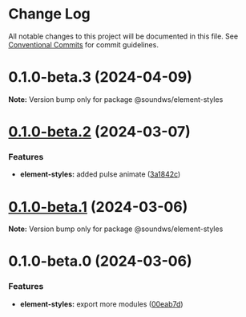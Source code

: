 # Change Log

All notable changes to this project will be documented in this file.
See [Conventional Commits](https://conventionalcommits.org) for commit guidelines.

# 0.1.0-beta.3 (2024-04-09)

**Note:** Version bump only for package @soundws/element-styles





# [0.1.0-beta.2](https://github.com/firstcoders/monorepo/compare/@soundws/element-styles@0.1.0-beta.1...@soundws/element-styles@0.1.0-beta.2) (2024-03-07)


### Features

* **element-styles:** added pulse animate ([3a1842c](https://github.com/firstcoders/monorepo/commit/3a1842cf3bd291e6df7fd8219f3f1a9b0d8da87d))





# [0.1.0-beta.1](https://github.com/firstcoders/monorepo/compare/@soundws/element-styles@0.1.0-beta.0...@soundws/element-styles@0.1.0-beta.1) (2024-03-06)

**Note:** Version bump only for package @soundws/element-styles





# 0.1.0-beta.0 (2024-03-06)


### Features

* **element-styles:** export more modules ([00eab7d](https://github.com/firstcoders/monorepo/commit/00eab7d1d547e2a8232640b5fb217517be2c3bd6))
